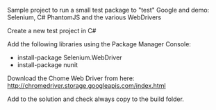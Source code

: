 Sample project to run a small test package to "test" Google and demo: Selenium, C# PhantomJS and the various WebDrivers

Create a new test project in C#

Add the following libraries using the Package Manager Console:

- install-package Selenium.WebDriver
- install-package nunit

Download the Chome Web Driver from here: http://chromedriver.storage.googleapis.com/index.html

Add to the solution and check always copy to the build folder.
